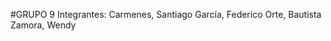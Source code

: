#GRUPO 9
Integrantes:  Carmenes, Santiago
              García, Federico
              Orte, Bautista
              Zamora, Wendy
